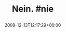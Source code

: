 ---
retweeted: false
source: <a href="http://twitter.com" rel="nofollow">Twitter Web Client</a>
entities:
  hashtags:
  - text: nie
    indices:
    - '6'
    - '10'
  symbols: []
  user_mentions: []
  urls: []
display_text_range:
- '0'
- '10'
favorite_count: '0'
id_str: '1055176004'
truncated: false
retweet_count: '0'
id: '1055176004'
created_at: Sat Dec 13 12:17:29 +0000 2008
favorited: false
full_text: 'Nein. #nie'
lang: en
tags:
- nie
- pesos/twitter
date: '2008-12-13T12:17:29+00:00'
src: https://twitter.com/bascht/status/1055176004
original_url: https://twitter.com/bascht/status/1055176004
type: twitter_tweet
text: 'Nein. #nie'
title: 'Nein. #nie

  '

---